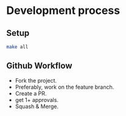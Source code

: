# Development process

## Setup

```bash
make all
```

## Github Workflow

- Fork the project.
- Preferably, work on the feature branch.
- Create a PR.
- get 1+ approvals.
- Squash & Merge.
